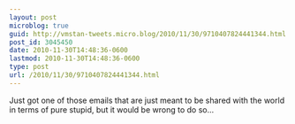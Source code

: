 ```yaml
---
layout: post
microblog: true
guid: http://vmstan-tweets.micro.blog/2010/11/30/9710407824441344.html
post_id: 3045450
date: 2010-11-30T14:48:36-0600
lastmod: 2010-11-30T14:48:36-0600
type: post
url: /2010/11/30/9710407824441344.html
---
```

Just got one of those emails that are just meant to be shared with the world in terms of pure stupid, but it would be wrong to do so...
